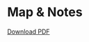 # Map & Notes

[Download PDF](https://raw.githubusercontent.com/cobchamp/botwce_shrine_collection/master/Lanayru/LanayruSC_route.pdf)
